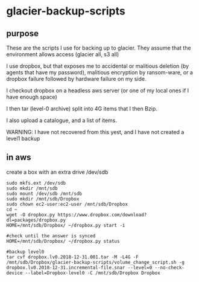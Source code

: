 # glacier-backup-scripts
## purpose
These are the scripts I use for backing up to glacier. They assume that the environment allows access (glacier all, s3 all)

I use dropbox, but that exposes me to accidental or malitious deletion (by agents that have my password), malitious encryption by ransom-ware, or a dropbox failure followed by hardware failure on my side.

I checkout dropbox on a headless aws server (or one of my local ones if I have enough space)

I then tar (level-0 archive) split into 4G items that I then Bzip.

I also upload a catalogue, and a list of items.

WARNING: 
I have not recovered from this yest, and I have not created a level1 backup
## in aws
create a box with an extra drive /dev/sdb
```
sudo mkfs.ext /dev/sdb
sudo mkdir /mnt/sdb
sudo mount /dev/sdb /mnt/sdb
sudo mkdir /mnt/sdb/Dropbox
sudo chown ec2-user:ec2-user /mnt/sdb/Dropbox
cd ~
wget -O dropbox.py https://www.dropbox.com/download?dl=packages/dropbox.py
HOME=/mnt/sdb/Dropbox/ ~/dropbox.py start -i

#check until the answer is synced
HOME=/mnt/sdb/Dropbox/ ~/dropbox.py status

#backup level0
tar cvf dropbox.lv0.2018-12-31.001.tar -M -L4G -F /mnt/sdb/Dropbox/glacier-backup-scripts/volume_change_script.sh -g dropbox.lv0.2018-12-31.incremental-file.snar --level=0 --no-check-device --label=Dropbox-level0 -C /mnt/sdb/Dropbox Dropbox
```
